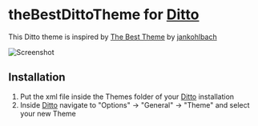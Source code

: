 # theBestDittoTheme for [Ditto](https://ditto-cp.sourceforge.io/)

This Ditto theme is inspired by [The Best Theme](https://github.com/jankohlbach/The-Best-Theme) by [jankohlbach](https://github.com/jankohlbach/the-best-theme/commits?author=jankohlbach)

![Screenshot](./screenshot.png)

## Installation

1. Put the xml file inside the Themes folder of your [Ditto](https://ditto-cp.sourceforge.io/) installation
2. Inside [Ditto](https://ditto-cp.sourceforge.io/) navigate to "Options" -> "General" -> "Theme" and select your new Theme
